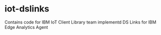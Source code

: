 # iot-dslinks
Contains code for IBM IoT Client Library team implementd DS Links for IBM Edge Analytics Agent
